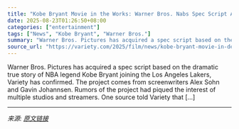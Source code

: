 ```yaml
---
title: "Kobe Bryant Movie in the Works: Warner Bros. Nabs Spec Script About Lakers Star’s Dramatic Draft Day"
date: 2025-08-23T01:26:50+08:00
categories: ["entertainment"]
tags: ["News", "Kobe Bryant", "Warner Bros."]
summary: "Warner Bros. Pictures has acquired a spec script based on the dramatic true story of NBA legend Kobe Bryant joining the Los Angeles Lakers, Variety has confirmed. The project comes from screenwriters "
source_url: "https://variety.com/2025/film/news/kobe-bryant-movie-in-development-1236496523/"
---
```


Warner Bros. Pictures has acquired a spec script based on the dramatic true story of NBA legend Kobe Bryant joining the Los Angeles Lakers, Variety has confirmed. The project comes from screenwriters Alex Sohn and Gavin Johannsen. Rumors of the project had piqued the interest of multiple studios and streamers. One source told Variety that [&#8230;]

---

*来源: [原文链接](https://variety.com/2025/film/news/kobe-bryant-movie-in-development-1236496523/)*
